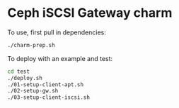 Ceph iSCSI Gateway charm
========================

To use, first pull in dependencies:

```bash
./charm-prep.sh
```

To deploy with an example and test:

```bash
cd test
./deploy.sh
./01-setup-client-apt.sh
./02-setup-gw.sh
./03-setup-client-iscsi.sh
```
